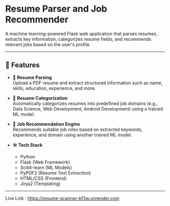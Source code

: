 # Resume Parser and Job Recommender

A machine learning-powered Flask web application that parses resumes, extracts key information, categorizes resume fields, and recommends relevant jobs based on the user's profile.

---

## 🚀 Features

- 📄 **Resume Parsing**  
  Upload a PDF resume and extract structured information such as name, skills, education, experience, and more.

- 🧠 **Resume Categorization**  
  Automatically categorizes resumes into predefined job domains (e.g., Data Science, Web Development, Android Development) using a trained ML model.

- 💼 **Job Recommendation Engine**  
  Recommends suitable job roles based on extracted keywords, experience, and domain using another trained ML model.

- 🛠️ **Tech Stack**
  - Python
  - Flask (Web Framework)
  - Scikit-learn (ML Models)
  - PyPDF2 (Resume Text Extraction)
  - HTML/CSS (Frontend)
  - Jinja2 (Templating)

---




Live Link : https://resume-scanner-kf3w.onrender.com
